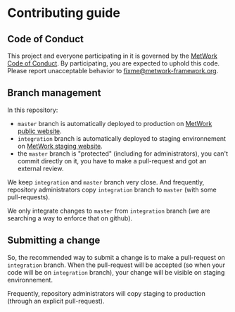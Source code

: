 # Contributing guide

## Code of Conduct

This project and everyone participating in it is governed by the [MetWork Code of Conduct](https://github.com/metwork-framework/resources/blob/master/documents/CODE_OF_CONDUCT.md). By participating, you are expected to uphold this code. Please report unacceptable behavior to [fixme@metwork-framework.org](mailto:fixme@metwork-framework.org).

## Branch management

In this repository:

- `master` branch is automatically deployed to production on [MetWork public website](http://www.metwork-framework.org).
- `integration` branch is automatically deployed to staging environnement on [MetWork staging website](http://www.metwork-framework.org/staging).
- the `master` branch is "protected" (including for administrators), you can't commit directly on it, you have to make a pull-request and got an external review.

We keep `integration` and `master` branch very close. And frequently, repository administrators copy `integration` branch to `master` (with some pull-requests).

We only integrate changes to `master` from `integration` branch (we are searching a way to enforce that on github).

## Submitting a change

So, the recommended way to submit a change is to make a pull-request on `integration` branch. When the pull-request will be accepted 
(so when your code will be on `integration` branch), your change will be visible on staging environnement.

Frequently, repository administrators will copy staging to production (through an explicit pull-request).
